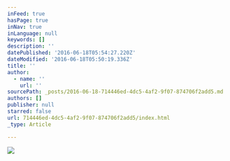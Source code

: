 ```yaml
---
inFeed: true
hasPage: true
inNav: true
inLanguage: null
keywords: []
description: ''
datePublished: '2016-06-18T05:54:27.220Z'
dateModified: '2016-06-18T05:50:19.336Z'
title: ''
author:
  - name: ''
    url: ''
sourcePath: _posts/2016-06-18-714446ed-4dc5-4af2-9f07-874706f2add5.md
authors: []
publisher: null
starred: false
url: 714446ed-4dc5-4af2-9f07-874706f2add5/index.html
_type: Article

---
```

![](https://the-grid-user-content.s3-us-west-2.amazonaws.com/1bf9a32d-e5f2-4e09-be6c-95f8ec558a64.jpg)